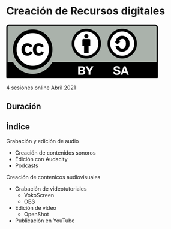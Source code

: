 # Creación de Recursos digitales


![Licencia](./images/Licencia_CC.png)

4 sesiones online
Abril 2021

## Duración



## Índice

Grabación y edición de audio

* Creación de contenidos sonoros
* Edición con Audacity
* Podcasts

Creación de contenicos audiovisuales
* Grabación de videotutoriales
    * VokoScreen
    * OBS
* Edición de vídeo
    * OpenShot
* Publicación en YouTube

